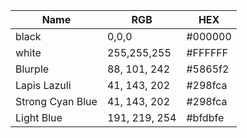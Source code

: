 | Name             | RGB           | HEX     |
|------------------|---------------|---------|
| black            | 0,0,0         | #000000 |
| white            | 255,255,255   | #FFFFFF |
| Blurple          | 88, 101, 242  | #5865f2 |
| Lapis Lazuli     | 41, 143, 202  | #298fca |
| Strong Cyan Blue | 41, 143, 202  | #298fca |
| Light Blue       | 191, 219, 254 | #bfdbfe |